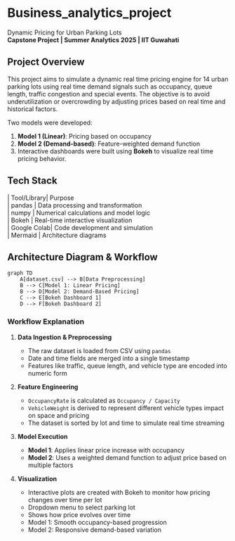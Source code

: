 # Business_analytics_project
  Dynamic Pricing for Urban Parking Lots  
**Capstone Project | Summer Analytics 2025 | IIT Guwahati**

## Project Overview
This project aims to simulate a dynamic real time pricing engine for 14 urban parking lots using real time demand signals such as occupancy, queue length, traffic congestion and special events. The objective is to avoid underutilization or overcrowding by adjusting prices based on real time and historical factors.

Two models were developed:
1. **Model 1 (Linear)**: Pricing based on occupancy
2. **Model 2 (Demand-based)**: Feature-weighted demand function
3. Interactive dashboards were built using **Bokeh** to visualize real time pricing behavior.

## Tech Stack

| Tool/Library| Purpose                        
| pandas      | Data processing and transformation  
| numpy       | Numerical calculations and model logic  
| Bokeh       | Real-time interactive visualization  
| Google Colab| Code development and simulation   
| Mermaid     | Architecture diagrams  


##  Architecture Diagram & Workflow

```mermaid
graph TD
    A[dataset.csv] --> B[Data Preprocessing]
    B --> C[Model 1: Linear Pricing]
    B --> D[Model 2: Demand-Based Pricing]
    C --> E[Bokeh Dashboard 1]
    D --> F[Bokeh Dashboard 2]
```
###  Workflow Explanation

1. **Data Ingestion & Preprocessing**
   - The raw dataset is loaded from CSV using `pandas`
   - Date and time fields are merged into a single timestamp
   - Features like traffic, queue length, and vehicle type are encoded into numeric form

2. **Feature Engineering**
   - `OccupancyRate` is calculated as `Occupancy / Capacity`
   - `VehicleWeight` is derived to represent different vehicle types impact on space and pricing
   - The dataset is sorted by lot and time to simulate real time streaming

3. **Model Execution**
   - **Model 1**: Applies linear price increase with occupancy
   - **Model 2**: Uses a weighted demand function to adjust price based on multiple factors

4. **Visualization**
   - Interactive plots are created with Bokeh to monitor how pricing changes over time per lot
   - Dropdown menu to select parking lot
   - Shows how price evolves over time
   - Model 1: Smooth occupancy-based progression  
   - Model 2: Responsive demand-based variation



